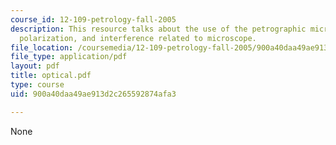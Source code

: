 ```yaml
---
course_id: 12-109-petrology-fall-2005
description: This resource talks about the use of the petrographic microscope, refraction,
  polarization, and interference related to microscope.
file_location: /coursemedia/12-109-petrology-fall-2005/900a40daa49ae913d2c265592874afa3_optical.pdf
file_type: application/pdf
layout: pdf
title: optical.pdf
type: course
uid: 900a40daa49ae913d2c265592874afa3

---
```

None
